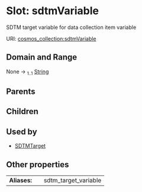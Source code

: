 
# Slot: sdtmVariable

SDTM target variable for data collection item variable

URI: [cosmos_collection:sdtmVariable](https://www.cdisc.org/cosmos/collection_v1.0sdtmVariable)


## Domain and Range

None &#8594;  <sub>1..1</sub> [String](types/String.md)

## Parents


## Children


## Used by

 * [SDTMTarget](SDTMTarget.md)

## Other properties

|  |  |  |
| --- | --- | --- |
| **Aliases:** | | sdtm_target_variable |